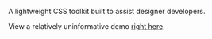 A lightweight CSS toolkit built to assist designer developers.

View a relatively uninformative demo [right here](https://dick-jo.github.io/css-toolkit/).
